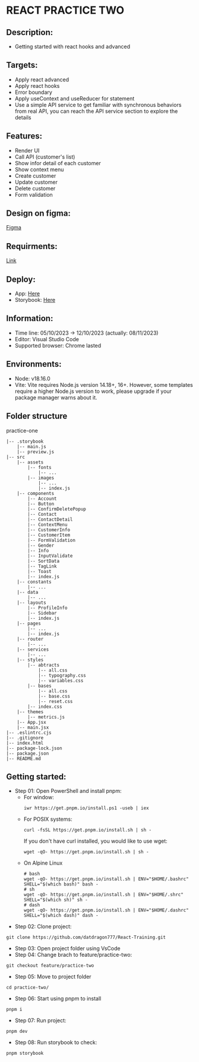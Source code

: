 # REACT PRACTICE TWO

## Description:

- Getting started with react hooks and advanced

## Targets:

- Apply react advanced
- Apply react hooks
- Error boundary
- Apply useContext and useReducer for statement
- Use a simple API service to get familiar with synchronous behaviors from real API, you can reach the API service section to explore the details

## Features:

- Render UI
- Call API (customer's list)
- Show infor detail of each customer
- Show context menu
- Create customer
- Update customer
- Delete customer
- Form validation

## Design on figma:

[Figma](<https://www.figma.com/file/G8rQ1mN8oQSyNX0AtO1pEn/Admin-Dashboard-UI-Kit-(Community)?node-id=807%3A12064&mode=dev>)

## Requirments:

[Link](https://docs.google.com/document/d/19Qo4_oPJ_4RUChv-pWWiLWvEqAoTi4FqskiA1oz2Nfw/edit?usp=sharing)

## Deploy:

- App: [Here](https://react-training-9zys5nyy0-datdragon777.vercel.app/analytics)
- Storybook: [Here](https://react-training-storybook-practice-two.vercel.app/?path=/docs/components-account--docs)

## Information:

- Time line: 05/10/2023 -> 12/10/2023 (actually: 08/11/2023)
- Editor: Visual Studio Code
- Supported browser: Chrome lasted

## Environments:

- Node: v18.16.0
- Vite: Vite requires Node.js version 14.18+, 16+. However, some templates require a higher Node.js version to work, please upgrade if your package manager warns about it.

## Folder structure

practice-one

```
|-- .storybook
    |-- main.js
    |-- preview.js
|-- src
    |-- assets
        |-- fonts
            |-- ...
        |-- images
            |-- ...
            |-- index.js
    |-- components
        |-- Account
        |-- Button
        |-- ConfirmDeletePopup
        |-- Contact
        |-- ContactDetail
        |-- ContextMenu
        |-- CustomerInfo
        |-- CustomerItem
        |-- FormValidation
        |-- Gender
        |-- Info
        |-- InputValidate
        |-- SortData
        |-- TagLink
        |-- Toast
        |-- index.js
    |-- constants
        |-- ...
    |-- data
        |-- ...
    |-- layouts
        |-- ProfileInfo
        |-- Sidebar
        |-- index.js
    |-- pages
        |-- ...
        |-- index.js
    |-- router
        |-- ...
    |-- services
        |-- ...
    |-- styles
        |-- abtracts
            |-- all.css
            |-- typography.css
            |-- variables.css
        |-- bases
            |-- all.css
            |-- base.css
            |-- reset.css
        |-- index.css
    |-- themes
        |-- metrics.js
    |-- App.jsx
    |-- main.jsx
|-- .eslintrc.cjs
|-- .gitignore
|-- index.html
|-- package-lock.json
|-- package.json
|-- README.md
```

## Getting started:

- Step 01: Open PowerShell and install pnpm:
  - For window:
    ```
    iwr https://get.pnpm.io/install.ps1 -useb | iex
    ```
  - For POSIX systems:
    ```
    curl -fsSL https://get.pnpm.io/install.sh | sh -
    ```
    If you don't have curl installed, you would like to use wget:
    ```
    wget -qO- https://get.pnpm.io/install.sh | sh -
    ```
  - On Alpine Linux
    ```
    # bash
    wget -qO- https://get.pnpm.io/install.sh | ENV="$HOME/.bashrc" SHELL="$(which bash)" bash -
    # sh
    wget -qO- https://get.pnpm.io/install.sh | ENV="$HOME/.shrc" SHELL="$(which sh)" sh -
    # dash
    wget -qO- https://get.pnpm.io/install.sh | ENV="$HOME/.dashrc" SHELL="$(which dash)" dash -
    ```
- Step 02: Clone project:

```
git clone https://github.com/datdragon777/React-Training.git
```

- Step 03: Open project folder using VsCode
- Step 04: Change brach to feature/practice-two:

```
git checkout feature/practice-two
```

- Step 05: Move to project folder

```
cd practice-two/
```

- Step 06: Start using pnpm to install

```
pnpm i
```

- Step 07: Run project:

```
pnpm dev
```

- Step 08: Run storybook to check:

```
pnpm storybook
```
